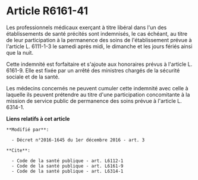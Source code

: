 # Article R6161-41

Les professionnels médicaux exerçant à titre libéral dans l'un des établissements de santé précités sont indemnisés, le cas
échéant, au titre de leur participation à la permanence des soins de l'établissement prévue           à l'article L. 6111-1-3
le samedi après midi, le dimanche et les jours fériés ainsi que la nuit. 

Cette indemnité est forfaitaire et s'ajoute aux honoraires prévus à l'article L. 6161-9. Elle est fixée par un arrêté des
ministres chargés de la sécurité sociale et de la santé. 

Les médecins concernés ne peuvent cumuler cette indemnité avec celle à laquelle ils peuvent prétendre au titre d'une
participation concomitante à la mission de service public de permanence des soins prévue à l'article L. 6314-1.

**Liens relatifs à cet article**

	**Modifié par**:

	  - Décret n°2016-1645 du 1er décembre 2016 - art. 3

	**Cite**:

	  - Code de la santé publique - art. L6112-1
	  - Code de la santé publique - art. L6161-9
	  - Code de la santé publique - art. L6314-1

